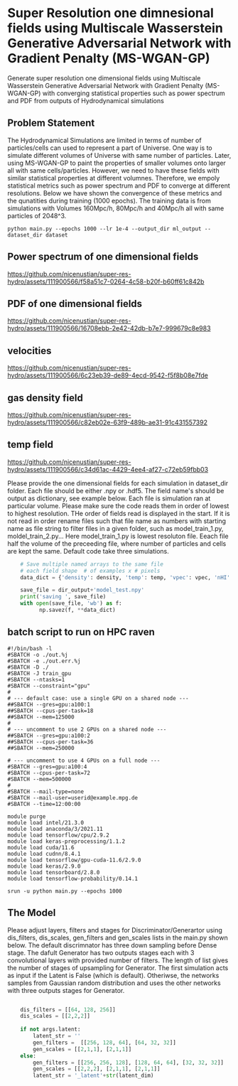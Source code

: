 # Super Resolution one dimnesional fields using Multiscale Wasserstein Generative Adversarial Network with Gradient Penalty (MS-WGAN-GP)
Generate super resolution one dimensional fields using Multiscale Wasserstein Generative Adversarial Network with Gradient Penalty (MS-WGAN-GP) with converging statistical properties such as power spectrum and PDF from outputs of Hydrodynamical simulations 

## Problem Statement

The Hydrodynamical Simulations are limited in terms of number of particles/cells can used to represent a part of Universe. One way is to simulate different volumes of Universe with same number of particles. Later, using MS-WGAN-GP to paint the properties of smaller volumes onto larger all with same cells/particles.  However, we need to have these fields with similar statistical properties at different volumnes. Therefore, we empoly statistical metrics such as power spectrum and PDF to converge at different resolutions. Below we have shown the convergence of these metrics and the qunatities during training (1000 epochs). The training data is from simulations with Volumes 160Mpc/h, 80Mpc/h and 40Mpc/h all with same particles of 2048^3.  


``` command
python main.py --epochs 1000 --lr 1e-4 --output_dir ml_output --dataset_dir dataset 
```

## Power spectrum of one dimensional fields
https://github.com/nicenustian/super-res-hydro/assets/111900566/f58a51c7-0264-4c58-b20f-b60ff61c842b

## PDF of one dimensional fields
https://github.com/nicenustian/super-res-hydro/assets/111900566/16708ebb-2e42-42db-b7e7-999679c8e983

## velocities
https://github.com/nicenustian/super-res-hydro/assets/111900566/6c23eb39-de89-4ecd-9542-f5f8b08e7fde

## gas density field
https://github.com/nicenustian/super-res-hydro/assets/111900566/c82eb02e-63f9-489b-ae31-91c431557392

## temp field
https://github.com/nicenustian/super-res-hydro/assets/111900566/c34d61ac-4429-4ee4-af27-c72eb59fbb03



Please provide the one dimensional fields for each simulation in dataset_dir folder. Each file should be either .npy or .hdf5. The field name's should be output as dictionary, see example below. Each file is simulation ran at particular volume. Please make sure the code reads them in order of lowest to highest resolution. THe order of fields read is displayed in the start. If it is not read in order rename files such that file name as numbers with starting name as file string to filter files in a given folder, such as model_train_1.py, moldel_train_2.py... Here model_train_1.py is lowest resoluton file. Eeach file half the volume of the preceeding file, where number of particles and cells are kept the same. Default code take three simulations. 

``` python
    # Save multiple named arrays to the same file
    # each field shape  # of examples x # pixels
    data_dict = {'density': density, 'temp': temp, 'vpec': vpec, 'nHI' : nHI}

    save_file = dir_output+'model_test.npy'
    print('saving ', save_file)
    with open(save_file, 'wb') as f:
          np.savez(f, **data_dict)
```



## batch script to run on HPC raven
```command
#!/bin/bash -l
#SBATCH -o ./out.%j
#SBATCH -e ./out.err.%j
#SBATCH -D ./
#SBATCH -J train_gpu
#SBATCH --ntasks=1
#SBATCH --constraint="gpu"
#
# --- default case: use a single GPU on a shared node ---
##SBATCH --gres=gpu:a100:1
##SBATCH --cpus-per-task=18
##SBATCH --mem=125000
#
# --- uncomment to use 2 GPUs on a shared node ---
##SBATCH --gres=gpu:a100:2
##SBATCH --cpus-per-task=36
##SBATCH --mem=250000

# --- uncomment to use 4 GPUs on a full node ---
#SBATCH --gres=gpu:a100:4
#SBATCH --cpus-per-task=72
#SBATCH --mem=500000
#
#SBATCH --mail-type=none
#SBATCH --mail-user=userid@example.mpg.de
#SBATCH --time=12:00:00

module purge
module load intel/21.3.0
module load anaconda/3/2021.11
module load tensorflow/cpu/2.9.2
module load keras-preprocessing/1.1.2
module load cuda/11.6
module load cudnn/8.4.1
module load tensorflow/gpu-cuda-11.6/2.9.0
module load keras/2.9.0
module load tensorboard/2.8.0
module load tensorflow-probability/0.14.1

srun -u python main.py --epochs 1000
```

## The Model

Please adjust layers, filters and stages for Discriminator/Generartor using dis_filters, dis_scales, gen_filters and gen_scales lists in the main.py shown below. The default discrimnator has three down sampling before Dense stage. The dafult Generator has two outputs stages each with 3 convolutional layers with provided number of filters. The length of list gives the number of stages of upsampling for Generator. The first simulation acts as input if the Latent is False (which is default). Otheriwse, the networks samples from Gaussian random distribution and uses the other networks with three outputs stages for Generator.  

``` python

    dis_filters = [[64, 128, 256]]
    dis_scales = [[2,2,2]]
    
    if not args.latent:
        latent_str = ''
        gen_filters =  [[256, 128, 64], [64, 32, 32]]
        gen_scales = [[2,1,1], [2,1,1]]
    else:
        gen_filters = [[256, 256, 128], [128, 64, 64], [32, 32, 32]]
        gen_scales = [[2,2,2], [2,1,1], [2,1,1]]        
        latent_str = '_latent'+str(latent_dim)
    
```

